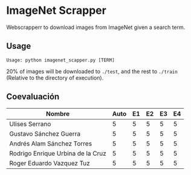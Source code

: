 # ImageNet Scrapper

Webscrapperr to download images from ImageNet given a search term.

## Usage

```
Usage: python imagenet_scapper.py [TERM]
```

20% of images will be downloaded to `./test`, and the rest to `./train` (Relative to the directory of execution).

## Coevaluación

| Nombre                            | Auto | E1 | E2 | E3 | E4 |
|-----------------------------------|------|----|----|----|----|
| Ulises Serrano                    | 5    | 5  | 5  | 5  | 5  |
| Gustavo Sánchez Guerra            | 5    | 5  | 5  | 5  | 5  |
| Andrés Alam Sánchez Torres        | 5    | 5  | 5  | 5  | 5  |
| Rodrigo Enrique Urbina de la Cruz | 5    | 5  | 5  | 5  | 5  |
| Roger Eduardo Vazquez Tuz         | 5    | 5  | 5  | 5  | 5  |
